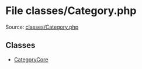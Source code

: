 File classes/Category.php
=========

Source: [classes/Category.php](https://github.com/PrestaShop/PrestaShop/blob/1.6.0.5/classes/Category.php)


Classes
-------

* [CategoryCore](class.CategoryCore.md)

